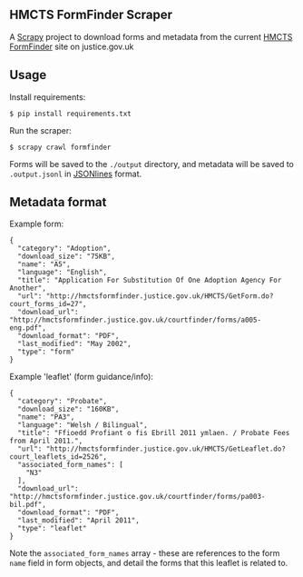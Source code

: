 HMCTS FormFinder Scraper
------------------------

A [Scrapy](http://scrapy.org) project to download forms and metadata from the current [HMCTS FormFinder](http://hmctsformfinder.justice.gov.uk/HMCTS/FormFinder.do) site on justice.gov.uk

## Usage

Install requirements:

```
$ pip install requirements.txt
```

Run the scraper:

```
$ scrapy crawl formfinder
```

Forms will be saved to the `./output` directory, and metadata will be saved to `.output.jsonl` in [JSONlines](http://jsonlines.org) format.

## Metadata format

Example form:

```
{
  "category": "Adoption",
  "download_size": "75KB",
  "name": "A5",
  "language": "English",
  "title": "Application For Substitution Of One Adoption Agency For Another",
  "url": "http://hmctsformfinder.justice.gov.uk/HMCTS/GetForm.do?court_forms_id=27",
  "download_url": "http://hmctsformfinder.justice.gov.uk/courtfinder/forms/a005-eng.pdf",
  "download_format": "PDF",
  "last_modified": "May 2002",
  "type": "form"
}
```

Example 'leaflet' (form guidance/info):

```
{
  "category": "Probate",
  "download_size": "160KB",
  "name": "PA3",
  "language": "Welsh / Bilingual",
  "title": "Ffioedd Profiant o fis Ebrill 2011 ymlaen. / Probate Fees from April 2011.",
  "url": "http://hmctsformfinder.justice.gov.uk/HMCTS/GetLeaflet.do?court_leaflets_id=2526",
  "associated_form_names": [
    "N3"
  ],
  "download_url": "http://hmctsformfinder.justice.gov.uk/courtfinder/forms/pa003-bil.pdf",
  "download_format": "PDF",
  "last_modified": "April 2011",
  "type": "leaflet"
}
```

Note the `associated_form_names` array - these are references to the form `name` field in form objects, and detail the forms that this leaflet is related to.
